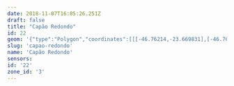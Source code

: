 ```yaml
---
date: 2018-11-07T16:05:26.251Z
draft: false
title: "Capão Redondo"
id: 22
geom: '{"type":"Polygon","coordinates":[[[-46.76214,-23.669831],[-46.762146,-23.669327],[-46.762059,-23.669174],[-46.761856,-23.66906],[-46.761538,-23.668198],[-46.761582,-23.666988],[-46.761733,-23.666587],[-46.76178,-23.665954],[-46.761601,-23.665443],[-46.760972,-23.664373],[-46.760467,-23.663996],[-46.760164,-23.663866],[-46.75963,-23.663451],[-46.758827,-23.66231],[-46.758221,-23.661785],[-46.758255,-23.661456],[-46.757685,-23.660131],[-46.757687,-23.660012],[-46.757894,-23.659739],[-46.757897,-23.659277],[-46.757498,-23.65875],[-46.757074,-23.658587],[-46.756586,-23.658024],[-46.756611,-23.657774],[-46.756807,-23.657399],[-46.756779,-23.657131],[-46.756331,-23.656607],[-46.756207,-23.656288],[-46.755985,-23.656019],[-46.755776,-23.655567],[-46.755449,-23.655266],[-46.755168,-23.654479],[-46.754857,-23.654157],[-46.754799,-23.653641],[-46.753791,-23.651873],[-46.753505,-23.651548],[-46.752725,-23.649194],[-46.753502,-23.649047],[-46.753511,-23.648825],[-46.753718,-23.648741],[-46.754759,-23.648603],[-46.758119,-23.648632],[-46.758375,-23.648591],[-46.758446,-23.649333],[-46.758724,-23.649868],[-46.758948,-23.650079],[-46.759701,-23.650483],[-46.760176,-23.650842],[-46.760872,-23.651827],[-46.761205,-23.652054],[-46.762013,-23.652413],[-46.76236,-23.652669],[-46.763848,-23.654133],[-46.76582,-23.656524],[-46.766126,-23.657024],[-46.766466,-23.656672],[-46.767699,-23.655873],[-46.768575,-23.654951],[-46.768907,-23.654372],[-46.769071,-23.654217],[-46.77307,-23.652824],[-46.773533,-23.652119],[-46.774434,-23.651422],[-46.775664,-23.651306],[-46.775886,-23.651239],[-46.777909,-23.650231],[-46.777955,-23.650287],[-46.777825,-23.651087],[-46.778105,-23.651474],[-46.778463,-23.651783],[-46.778277,-23.652387],[-46.778466,-23.652436],[-46.77904,-23.651747],[-46.779733,-23.651315],[-46.780511,-23.651225],[-46.781077,-23.651272],[-46.781496,-23.650944],[-46.782784,-23.650453],[-46.783375,-23.650374],[-46.78387,-23.650452],[-46.784639,-23.65022],[-46.786516,-23.64924],[-46.787226,-23.648478],[-46.787349,-23.648214],[-46.787822,-23.64807],[-46.789062,-23.647394],[-46.789623,-23.647239],[-46.789945,-23.647264],[-46.790606,-23.647575],[-46.790973,-23.647888],[-46.791187,-23.648186],[-46.791613,-23.649317],[-46.791617,-23.649497],[-46.791809,-23.649605],[-46.791973,-23.649572],[-46.79258,-23.649838],[-46.792289,-23.650265],[-46.79224,-23.651225],[-46.791823,-23.651499],[-46.791782,-23.651688],[-46.792042,-23.652311],[-46.792482,-23.653732],[-46.792729,-23.654782],[-46.792985,-23.655301],[-46.792989,-23.655525],[-46.792892,-23.655731],[-46.7931,-23.655846],[-46.793017,-23.656357],[-46.793082,-23.6565],[-46.793193,-23.656564],[-46.793338,-23.656528],[-46.79348,-23.656387],[-46.793531,-23.656411],[-46.793529,-23.656705],[-46.793383,-23.657104],[-46.793416,-23.657341],[-46.793311,-23.657866],[-46.793349,-23.658186],[-46.793755,-23.658671],[-46.794158,-23.65894],[-46.79427,-23.65939],[-46.794448,-23.659666],[-46.794413,-23.659835],[-46.79411,-23.660186],[-46.794084,-23.660344],[-46.794493,-23.661752],[-46.794223,-23.662826],[-46.794361,-23.663157],[-46.794554,-23.663997],[-46.794768,-23.664095],[-46.794885,-23.664241],[-46.794881,-23.664617],[-46.79511,-23.664917],[-46.795294,-23.665052],[-46.795477,-23.665357],[-46.795465,-23.665814],[-46.795364,-23.666075],[-46.79547,-23.666446],[-46.795028,-23.666896],[-46.794956,-23.667132],[-46.795238,-23.667783],[-46.795211,-23.667951],[-46.795035,-23.668121],[-46.795014,-23.668234],[-46.795385,-23.668772],[-46.795363,-23.669259],[-46.795484,-23.669606],[-46.79543,-23.670092],[-46.795966,-23.671337],[-46.796286,-23.671746],[-46.796305,-23.672133],[-46.796511,-23.672308],[-46.796686,-23.672613],[-46.79659,-23.672884],[-46.796638,-23.673028],[-46.796734,-23.673087],[-46.79692,-23.673015],[-46.797079,-23.673327],[-46.797324,-23.673578],[-46.797229,-23.673667],[-46.797374,-23.673791],[-46.797226,-23.673928],[-46.79762,-23.674222],[-46.797965,-23.674767],[-46.798522,-23.675097],[-46.798668,-23.67583],[-46.798639,-23.67641],[-46.799085,-23.676989],[-46.799183,-23.677223],[-46.799742,-23.677819],[-46.799994,-23.678263],[-46.800077,-23.678894],[-46.799982,-23.679554],[-46.800003,-23.680171],[-46.799886,-23.680271],[-46.799895,-23.680546],[-46.79982,-23.680654],[-46.799767,-23.680984],[-46.79968,-23.681075],[-46.800352,-23.681386],[-46.800347,-23.681639],[-46.800301,-23.681665],[-46.800443,-23.682238],[-46.800614,-23.682512],[-46.800553,-23.682537],[-46.800596,-23.682618],[-46.800648,-23.6826],[-46.800919,-23.683052],[-46.800768,-23.68323],[-46.801057,-23.683493],[-46.800573,-23.684047],[-46.800833,-23.684143],[-46.800968,-23.685336],[-46.80094,-23.685582],[-46.80189,-23.686145],[-46.799907,-23.688927],[-46.799934,-23.689126],[-46.799749,-23.689152],[-46.798448,-23.691034],[-46.798162,-23.691552],[-46.797489,-23.693816],[-46.797803,-23.694122],[-46.798004,-23.694222],[-46.797935,-23.694506],[-46.7977,-23.694935],[-46.797792,-23.695583],[-46.797707,-23.695895],[-46.798125,-23.69663],[-46.797478,-23.696708],[-46.797264,-23.696684],[-46.796475,-23.695748],[-46.796047,-23.695429],[-46.795751,-23.695432],[-46.795353,-23.695566],[-46.795128,-23.695494],[-46.794928,-23.695177],[-46.79471,-23.694219],[-46.793993,-23.69459],[-46.793635,-23.693893],[-46.793524,-23.693857],[-46.792546,-23.694346],[-46.791954,-23.694324],[-46.791391,-23.694501],[-46.791264,-23.694481],[-46.791195,-23.694311],[-46.79164,-23.693928],[-46.791632,-23.693864],[-46.790642,-23.694055],[-46.790695,-23.693789],[-46.791064,-23.692907],[-46.791066,-23.69265],[-46.789781,-23.690941],[-46.789845,-23.69086],[-46.789487,-23.690418],[-46.789419,-23.689907],[-46.790248,-23.688767],[-46.790345,-23.688496],[-46.790368,-23.688015],[-46.790649,-23.686967],[-46.791079,-23.685823],[-46.790617,-23.685085],[-46.79046,-23.685082],[-46.790358,-23.685613],[-46.790069,-23.686344],[-46.78985,-23.686336],[-46.789743,-23.685938],[-46.789372,-23.685553],[-46.7892,-23.685466],[-46.789035,-23.685752],[-46.78686,-23.686697],[-46.784847,-23.687752],[-46.784781,-23.687857],[-46.784928,-23.688432],[-46.784771,-23.688732],[-46.781908,-23.688193],[-46.781041,-23.688204],[-46.778901,-23.68417],[-46.77653,-23.679897],[-46.776298,-23.679248],[-46.776371,-23.678917],[-46.776601,-23.678572],[-46.776601,-23.678274],[-46.776039,-23.677202],[-46.775207,-23.676308],[-46.774097,-23.675991],[-46.773988,-23.676103],[-46.774034,-23.676866],[-46.773943,-23.676865],[-46.773941,-23.677113],[-46.77372,-23.677442],[-46.772601,-23.678239],[-46.770539,-23.679434],[-46.770309,-23.679777],[-46.770165,-23.68046],[-46.769959,-23.680626],[-46.769501,-23.680756],[-46.769382,-23.680887],[-46.769382,-23.681415],[-46.768597,-23.681444],[-46.76844,-23.681281],[-46.768403,-23.680943],[-46.767607,-23.679357],[-46.764348,-23.674932],[-46.764159,-23.675075],[-46.763364,-23.673384],[-46.762802,-23.672825],[-46.762586,-23.672309],[-46.76265,-23.671891],[-46.762149,-23.670145],[-46.76214,-23.669831]]]}'
slug: 'capao-redondo'
name: 'Capão Redondo'
sensors:
id: '22'
zone_id: '3'
---
```

		
